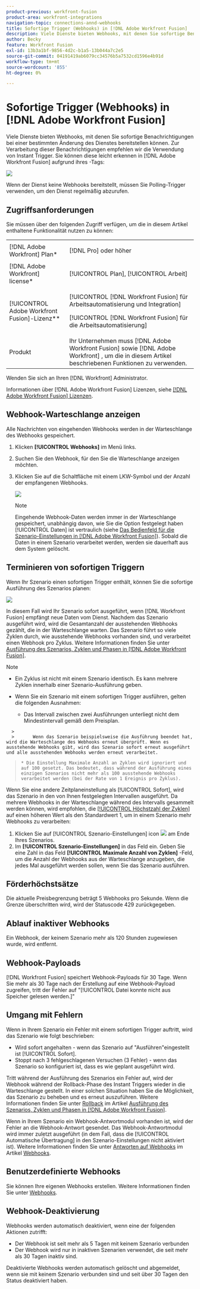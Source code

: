 ```yaml
---
product-previous: workfront-fusion
product-area: workfront-integrations
navigation-topic: connections-annd-webhooks
title: Sofortige Trigger (Webhooks) in [!DNL Adobe Workfront Fusion]
description: Viele Dienste bieten Webhooks, mit denen Sie sofortige Benachrichtigungen bei einer bestimmten Änderung des Dienstes bereitstellen können. Zur Verarbeitung dieser Benachrichtigungen empfehlen wir die Verwendung von Instant Trigger. In diesem Artikel wird die Verwendung und Funktionalität von Instant Trigger in Adobe Workfront Fusion beschrieben.
author: Becky
feature: Workfront Fusion
exl-id: 13b3a1bf-9856-4d2c-b1a5-13b044a7c2e5
source-git-commit: 04191419ab6079cc34576b5a7532cd1596e4b91d
workflow-type: tm+mt
source-wordcount: '855'
ht-degree: 0%

---
```


# Sofortige Trigger (Webhooks) in [!DNL Adobe Workfront Fusion]

Viele Dienste bieten Webhooks, mit denen Sie sofortige Benachrichtigungen bei einer bestimmten Änderung des Dienstes bereitstellen können. Zur Verarbeitung dieser Benachrichtigungen empfehlen wir die Verwendung von Instant Trigger. Sie können diese leicht erkennen in [!DNL Adobe Workfront Fusion] aufgrund ihres -Tags:

![](assets/instant-350x256.png)

Wenn der Dienst keine Webhooks bereitstellt, müssen Sie Polling-Trigger verwenden, um den Dienst regelmäßig abzurufen.

## Zugriffsanforderungen

Sie müssen über den folgenden Zugriff verfügen, um die in diesem Artikel enthaltene Funktionalität nutzen zu können:

<table style="table-layout:auto"> 
 <col> 
 <col> 
 <tbody> 
  <tr> 
    <td role="rowheader">[!DNL Adobe Workfront] Plan*</td> 
   <td> <p>[!DNL Pro] oder höher</p> </td> 
  </tr> 
  <tr data-mc-conditions=""> 
   <td role="rowheader">[!DNL Adobe Workfront] license*</td> 
   <td> <p>[!UICONTROL Plan], [!UICONTROL Arbeit]</p> </td> 
  </tr> 
  <tr> 
   <td role="rowheader">[!UICONTROL Adobe Workfront Fusion]-Lizenz**</td> 
   <td> <p>[!UICONTROL [!DNL Workfront Fusion] für Arbeitsautomatisierung und Integration] </p> <p>[!UICONTROL [!DNL Workfront Fusion] für die Arbeitsautomatisierung]</p>  </td> 
  </tr> 
  <tr> 
   <td role="rowheader">Produkt</td> 
   <td>Ihr Unternehmen muss [!DNL Adobe Workfront Fusion] sowie [!DNL Adobe Workfront] , um die in diesem Artikel beschriebenen Funktionen zu verwenden.</td> 
  </tr> 
 </tbody> 
</table>

Wenden Sie sich an Ihren [!DNL Workfront] Administrator.

Informationen über [!DNL Adobe Workfront Fusion] Lizenzen, siehe [[!DNL Adobe Workfront Fusion] Lizenzen](../../workfront-fusion/get-started/license-automation-vs-integration.md).

## Webhook-Warteschlange anzeigen

Alle Nachrichten von eingehenden Webhooks werden in der Warteschlange des Webhooks gespeichert.

1. Klicken **[!UICONTROL Webhooks]** im Menü links.
1. Suchen Sie den Webhook, für den Sie die Warteschlange anzeigen möchten.
1. Klicken Sie auf die Schaltfläche mit einem LKW-Symbol und der Anzahl der empfangenen Webhooks.

   ![](assets/webhooks-truck-icon.png)

   >[!NOTE]
   >
   >Eingehende Webhook-Daten werden immer in der Warteschlange gespeichert, unabhängig davon, wie Sie die Option festgelegt haben [!UICONTROL Daten] ist vertraulich (siehe [Das Bedienfeld für die Szenario-Einstellungen in [!DNL Adobe Workfront Fusion]](../../workfront-fusion/scenarios/scenario-settings-panel.md)). Sobald die Daten in einem Szenario verarbeitet werden, werden sie dauerhaft aus dem System gelöscht.

## Terminieren von sofortigen Triggern

Wenn Ihr Szenario einen sofortigen Trigger enthält, können Sie die sofortige Ausführung des Szenarios planen:

![](assets/schedule-setting-350x185.png)

In diesem Fall wird Ihr Szenario sofort ausgeführt, wenn [!DNL Workfront Fusion] empfängt neue Daten vom Dienst. Nachdem das Szenario ausgeführt wird, wird die Gesamtanzahl der ausstehenden Webhooks gezählt, die in der Warteschlange warten. Das Szenario führt so viele Zyklen durch, wie ausstehende Webhooks vorhanden sind, und verarbeitet einen Webhook pro Zyklus. Weitere Informationen finden Sie unter [Ausführung des Szenarios, Zyklen und Phasen in [!DNL Adobe Workfront Fusion]](../../workfront-fusion/scenarios/scenario-execution-cycles-phases.md).

>[!NOTE]
>
>* Ein Zyklus ist nicht mit einem Szenario identisch. Es kann mehrere Zyklen innerhalb einer Szenario-Ausführung geben.
>* Wenn Sie ein Szenario mit einem sofortigen Trigger ausführen, gelten die folgenden Ausnahmen:
   >
   >     * Das Intervall zwischen zwei Ausführungen unterliegt nicht dem Mindestintervall gemäß dem Preisplan.

      >
      >       Wenn das Szenario beispielsweise die Ausführung beendet hat, wird die Warteschlange des Webhooks erneut überprüft. Wenn es ausstehende Webhooks gibt, wird das Szenario sofort erneut ausgeführt und alle ausstehenden Webhooks werden erneut verarbeitet.
   >   
   >     * Die Einstellung Maximale Anzahl an Zyklen wird ignoriert und auf 100 gesetzt. Das bedeutet, dass während der Ausführung eines einzigen Szenarios nicht mehr als 100 ausstehende Webhooks verarbeitet werden (bei der Rate von 1 Ereignis pro Zyklus).
>



Wenn Sie eine andere Zeitplaneinstellung als [!UICONTROL Sofort], wird das Szenario in den von Ihnen festgelegten Intervallen ausgeführt. Da mehrere Webhooks in der Warteschlange während des Intervalls gesammelt werden können, wird empfohlen, die [[!UICONTROL Höchstzahl der Zyklen]](../../workfront-fusion/scenarios/scenario-settings-panel.md#maximum) auf einen höheren Wert als den Standardwert 1, um in einem Szenario mehr Webhooks zu verarbeiten:

1. Klicken Sie auf [!UICONTROL Szenario-Einstellungen] icon ![](assets/gear-icon-settings.png) am Ende Ihres Szenarios.
1. Im **[!UICONTROL Szenario-Einstellungen]** in das Feld ein. Geben Sie eine Zahl in das Feld **[!UICONTROL Maximale Anzahl von Zyklen]** -Feld, um die Anzahl der Webhooks aus der Warteschlange anzugeben, die jedes Mal ausgeführt werden sollen, wenn Sie das Szenario ausführen.

## Förderhöchstsätze

Die aktuelle Preisbegrenzung beträgt 5 Webhooks pro Sekunde. Wenn die Grenze überschritten wird, wird der Statuscode 429 zurückgegeben.

## Ablauf inaktiver Webhooks

Ein Webhook, der keinem Szenario mehr als 120 Stunden zugewiesen wurde, wird entfernt.

## Webhook-Payloads

[!DNL Workfront Fusion] speichert Webhook-Payloads für 30 Tage. Wenn Sie mehr als 30 Tage nach der Erstellung auf eine Webhook-Payload zugreifen, tritt der Fehler auf &quot;[!UICONTROL Datei konnte nicht aus Speicher gelesen werden.]&quot;

## Umgang mit Fehlern

Wenn in Ihrem Szenario ein Fehler mit einem sofortigen Trigger auftritt, wird das Szenario wie folgt beschrieben:

* Wird sofort angehalten - wenn das Szenario auf &quot;Ausführen&quot;eingestellt ist [!UICONTROL Sofort].
* Stoppt nach 3 fehlgeschlagenen Versuchen (3 Fehler) - wenn das Szenario so konfiguriert ist, dass es wie geplant ausgeführt wird.

Tritt während der Ausführung des Szenarios ein Fehler auf, wird der Webhook während der Rollback-Phase des Instant Triggers wieder in die Warteschlange gestellt. In einer solchen Situation haben Sie die Möglichkeit, das Szenario zu beheben und es erneut auszuführen. Weitere Informationen finden Sie unter [Rollback](../../workfront-fusion/scenarios/scenario-execution-cycles-phases.md#rollback) im Artikel [Ausführung des Szenarios, Zyklen und Phasen in [!DNL Adobe Workfront Fusion]](../../workfront-fusion/scenarios/scenario-execution-cycles-phases.md).

Wenn in Ihrem Szenario ein Webhook-Antwortmodul vorhanden ist, wird der Fehler an die Webhook-Antwort gesendet. Das Webhook-Antwortmodul wird immer zuletzt ausgeführt (in dem Fall, dass die [!UICONTROL Automatische Übertragung] in den Szenario-Einstellungen nicht aktiviert ist). Weitere Informationen finden Sie unter [Antworten auf Webhooks](../../workfront-fusion/apps-and-their-modules/webhooks-updated.md#respondi) im Artikel [Webhooks](../../workfront-fusion/apps-and-their-modules/webhooks-updated.md).

## Benutzerdefinierte Webhooks

Sie können Ihre eigenen Webhooks erstellen. Weitere Informationen finden Sie unter [Webhooks](../../workfront-fusion/apps-and-their-modules/webhooks-updated.md).

## Webhook-Deaktivierung

Webhooks werden automatisch deaktiviert, wenn eine der folgenden Aktionen zutrifft:

* Der Webhook ist seit mehr als 5 Tagen mit keinem Szenario verbunden
* Der Webhook wird nur in inaktiven Szenarien verwendet, die seit mehr als 30 Tagen inaktiv sind.

Deaktivierte Webhooks werden automatisch gelöscht und abgemeldet, wenn sie mit keinem Szenario verbunden sind und seit über 30 Tagen den Status deaktiviert haben.


